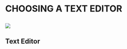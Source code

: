 # CHOOSING A TEXT EDITOR
![](https://miro.medium.com/max/800/0*MyAfggJM7yH40Sdx.)
---
## Text Editor
